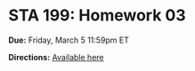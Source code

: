 # STA 199: Homework 03

**Due:** Friday, March 5 11:59pm ET

**Directions:** [Available here](http://www2.stat.duke.edu/courses/Spring21/sta199.003/hws/hw_03.html)
